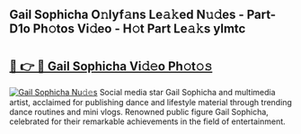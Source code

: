 ## Gail Sophicha O𝚗lyf𝚊ns Le𝚊𝚔ed N𝚞𝚍es - Part-D1o Ph𝚘tos Vi𝚍eo - H𝚘t Part Le𝚊𝚔s ylmtc

# <h2><a href="http://hf00ut.feru.top/?c=Gail+Sophicha">🔗 👉 🔴 Gail Sophicha Vi𝚍𝚎o Ph𝚘t𝚘𝚜</a></h2>

[![Gail Sophicha Nu𝚍𝚎s](https://i.imgur.com/0TWrTi3.gif)](http://hf00ut.feru.top/?c=Gail+Sophicha)
Social media star Gail Sophicha and multimedia artist, acclaimed for publishing dance and lifestyle material through trending dance routines and mini vlogs. Renowned public figure Gail Sophicha, celebrated for their remarkable achievements in the field of entertainment. 
